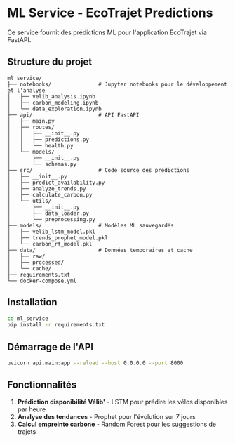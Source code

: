 
# ML Service - EcoTrajet Predictions

Ce service fournit des prédictions ML pour l'application EcoTrajet via FastAPI.

## Structure du projet

```
ml_service/
├── notebooks/               # Jupyter notebooks pour le développement et l'analyse
│   ├── velib_analysis.ipynb
│   ├── carbon_modeling.ipynb
│   └── data_exploration.ipynb
├── api/                     # API FastAPI
│   ├── main.py
│   ├── routes/
│   │   ├── __init__.py
│   │   ├── predictions.py
│   │   └── health.py
│   └── models/
│       ├── __init__.py
│       └── schemas.py
├── src/                     # Code source des prédictions
│   ├── __init__.py
│   ├── predict_availability.py
│   ├── analyze_trends.py
│   ├── calculate_carbon.py
│   └── utils/
│       ├── __init__.py
│       ├── data_loader.py
│       └── preprocessing.py
├── models/                  # Modèles ML sauvegardés
│   ├── velib_lstm_model.pkl
│   ├── trends_prophet_model.pkl
│   └── carbon_rf_model.pkl
├── data/                    # Données temporaires et cache
│   ├── raw/
│   ├── processed/
│   └── cache/
├── requirements.txt
└── docker-compose.yml
```

## Installation

```bash
cd ml_service
pip install -r requirements.txt
```

## Démarrage de l'API

```bash
uvicorn api.main:app --reload --host 0.0.0.0 --port 8000
```

## Fonctionnalités

1. **Prédiction disponibilité Vélib'** - LSTM pour prédire les vélos disponibles par heure
2. **Analyse des tendances** - Prophet pour l'évolution sur 7 jours
3. **Calcul empreinte carbone** - Random Forest pour les suggestions de trajets
